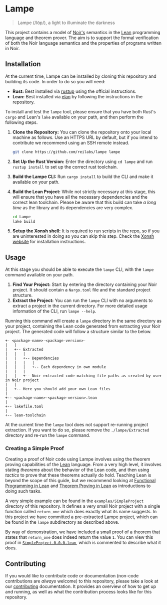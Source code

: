 # Lampe

> Lampe (/lɑ̃p/), a light to illuminate the darkness

This project contains a model of [Noir's](https://noir-lang.org) semantics in the
[Lean](https://lean-lang.org) programming language and theorem prover. The aim is to support the
formal verification of both the Noir language semantics and the properties of programs written in
Noir.

## Installation

At the current time, Lampe can be installed by cloning this repository and building its code. In
order to do so you will need:

- **Rust:** Best installed via [rustup](https://www.rust-lang.org/tools/install) using the official
  instructions.
- **Lean:** Best installed via [elan](https://github.com/leanprover/elan) by following the
  instructions in the repository.

To install and test the `lampe` tool, please ensure that you have both Rust's `cargo` and Lean's
`lake` available on your path, and then perform the following steps.

1. **Clone the Repository:** You can clone the repository onto your local machine as follows. Use an
   HTTPS URL by default, but if you intend to contribute we recommend using an SSH remote instead.

   ```bash
   git clone https://github.com/reilabs/lampe lampe
   ```

2. **Set Up the Rust Version:** Enter the directory using `cd lampe` and run `rustup install` to set
   up the correct rust toolchain.

3. **Build the Lampe CLI:** Run `cargo install` to build the CLI and make it available on your path.

4. **Build the Lean Project:** While not strictly necessary at this stage, this will ensure that you
   have all the necessary dependencies and the correct lean toolchain. Please be aware that this
   build can take _a long time_ as the library and its dependencies are very complex.

   ```bash
   cd Lampe
   lake build
   ```

5. **Setup the Xonsh shell:** It is required to run scripts in the repo, so if you are uninterested
   in doing so you can skip this step. Check the [Xonsh website](https://xon.sh/contents.html) for
   installation instructions.

## Usage

At this stage you should be able to execute the `lampe` CLI, with the `lampe` command available on
your path.

1. **Find Your Project:** Start by entering the directory containing your Noir project. It should
   contain a `Nargo.toml` file and the standard project structure.
2. **Extract the Project:** You can run the `lampe` CLI with no arguments to extract a project in
   the current directory. For more detailed usage information of the CLI, run `lampe --help`.

Running this command will create a `lampe` directory in the same directory as your project,
containing the Lean code generated from extracting your Noir project. The generated code will follow
a structure similar to the below.

```
+- <package-name>-<package-version>-
|   |
|   +-- Extracted
|   |   |
|   |   +-- Dependencies
|   |   |   |
|   |   |   +-- Each dependency in own module
|   |   |
|   |   +-- Noir extracted code matching file paths as created by user in Noir project
|   |
|   +-- Here you should add your own Lean files
|
+-- <package-name>-<package-version>.lean
|
+-- lakefile.toml
|
+-- lean-toolchain
```

At the current time the `lampe` tool does not support re-running project extraction. If you want to
do so, please remove the `./lampe/Extracted` directory and re-run the `lampe` command.

### Creating a Simple Proof

Creating a proof of Noir code using Lampe involves using the theorem proving capabilities of the
[Lean](https://lean-lang.org) language. From a very high level, it involves stating _theorems_ about
the behavior of the Lean code, and then using _tactics_ to prove that these theorems actually do
hold. Teaching Lean is beyond the scope of this guide, but we recommend looking at
[Functional Programming in Lean](https://lean-lang.org/functional_programming_in_lean/) and
[Theorem Proving in Lean](https://lean-lang.org/theorem_proving_in_lean4/) as introductions to doing
such tasks.

A very simple example can be found in the `examples/SimpleProject` directory of this repository. It
defines a very small Noir project with a single function called `return_one` which does exactly what
its name suggests. In this project we have committed a pre-extracted Lampe project, which can be
found in the `lampe` subdirectory as described above.

By way of demonstration, we have included a small proof of a theorem that states that `return_one`
does indeed return the value `1`. You can view this proof in
[`SimpleProject-0.0.0.lean`](./examples/SimpleProject/lampe/SimpleProject-0.0.0.lean), which is
commented to describe what it does.

## Contributing

If you would like to contribute code or documentation (non-code contributions are _always_ welcome)
to this repository, please take a look at our [contributing](./docs/CONTRIBUTING.md) documentation.
It provides an overview of how to get up and running, as well as what the contribution process looks
like for this repository.

